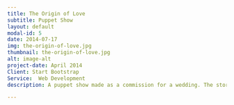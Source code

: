 ```yaml
---
title: The Origin of Love
subtitle: Puppet Show
layout: default
modal-id: 5
date: 2014-07-17
img: the-origin-of-love.jpg
thumbnail: the-origin-of-love.jpg
alt: image-alt
project-date: April 2014
Client: Start Bootstrap
Service:  Web Development
description: A puppet show made as a commission for a wedding. The story is based on an extract from Plato's writings on "The Origin of Love"

---
```

